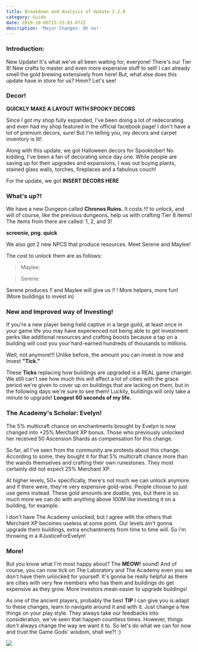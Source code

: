 ```yaml
---
title: Breakdown and Analysis of Update 2.2.0
category: Guide
date: 2019-10-06T15:23:03.072Z
description: 'Major Changes: Oh no!'
---
```

### Introduction:

New Update! It's what we've all been waiting for, everyone! There's our Tier 8! New crafts to master and even more expensive stuff to sell! I can already smell the gold brewing extensively from here! But, what else does this update have in store for us? Hmm? Let's see!

### Decor!

**QUICKLY MAKE A LAYOUT WITH SPOOKY DECORS**

Since I got my shop fully expanded, I've been doing a lot of redecorating and even had my shop featured in the official facebook page! I don't have a lot of premium decors, sure! But I'm telling you, my decors and carpet inventory is lit!

Along with this update, we got Halloween decors for Spooktober! No kidding, I've been a fan of decorating since day one. While people are saving up for their upgrades and expansions, I was out buying plants, stained glass walls, torches, fireplaces and a fabulous couch!

For the update, we got **INSERT DECORS HERE**

### What's up?!

We have a new Dungeon called **Chronos Ruins.** It costs *!!!* to unlock, and will of course, like the previous dungeons, help us with crafting Tier 8 items! The items from there are called: 1, 2, and 3!

**screenie, png. quick**

We also got 2 new NPCS that produce resources. Meet Serene and Maylee!

The cost to unlock them are as follows:

> Maylee:

> Serene: 

Serene produces *!!* and Maylee will give us *!!* ! More helpers, more fun! (More buildings to invest in)

### New and Improved way of Investing!

If you're a new player being held captive in a large guild, at least once in your game life you may have experienced not being able to get investment perks like additional resources and crafting boosts because a tap on a building will cost you your hard-earned hundreds of 
thousands to millions. 

Well, not anymore!!! Unlike before, the amount you can invest is now and Invest **"Tick."**

These **Ticks** replacing how buildings are upgraded is a REAL game changer. We still can't see how much this will affect a lot of cities with the grace period we're given to cover up on buildings that are lacking on them, but in the following days we're sure to see them! Luckily, buildings will only take a minute to upgrade! **Longest 60 seconds of my life.**

### The Academy's Scholar: Evelyn!

The 5% multicraft chance on enchantments brought by Evelyn is now changed into +25% Merchant XP bonus. Those who previously unlocked her received 50 Ascension Shards as compensation for this change.

So far, all I've seen from the community are protests about this change. According to some, they bought it for that 5% multicraft chance more than the wands themselves and crafting their own runestones. They most certainly did not expect 25% Merchant XP.

At higher levels, 50+ specifically, there's not much we can unlock anymore and if there were, they're very expensive gold-wise. People choose to just use gems instead. These gold amounts are doable, yes, but there is so much more we can do with anything above 100M like investing it on a building, for example. 

I don't have The Academy unlocked, but I agree with the others that Merchant XP becomes useless at some point. Our levels ain't gonna upgrade them buildings, extra enchantments from time to time will. So i'm throwing in a #JusticeForEvelyn!

### More!

But you know what I'm most happy about? The **MEOW!** sound! And of course, you can now tick on The Laboratory and The Academy even you we don't have them unlocked for yourself. It's gonna be really helpful as there are cities with very few members who has them and buildings do get expensive as they grow. More investors mean easier to upgrade buildings!

As one of the ancient players, probably the best **TIP** I can give you is adapt to these changes, learn to navigate around it and with it. Just change a few things on your play style. They always take our feedbacks into consideration, we've seen that happen countless times. However, things don't always change the way we want it to. So let's do what we can for now and trust the Game Gods' wisdom, shall we?! :)

![](/img/angela-endtag.png)
